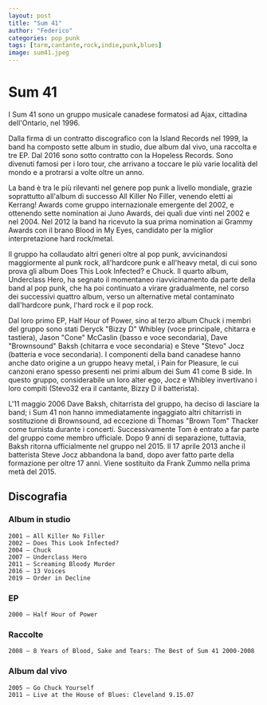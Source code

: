 ```yaml
---
layout: post
title: "Sum 41"
author: "Federico"
categories: pop_punk
tags: [tarm,cantante,rock,indie,punk,blues]
image: sum41.jpeg
---
```


# Sum 41

I Sum 41 sono un gruppo musicale canadese formatosi ad Ajax, cittadina dell'Ontario, nel 1996.

Dalla firma di un contratto discografico con la Island Records nel 1999, la band ha composto sette album in studio, due album dal vivo, una raccolta e tre EP. Dal 2016 sono sotto contratto con la Hopeless Records. Sono divenuti famosi per i loro tour, che arrivano a toccare le più varie località del mondo e a protrarsi a volte oltre un anno.


La band è tra le più rilevanti nel genere pop punk a livello mondiale, grazie soprattutto all'album di successo All Killer No Filler, venendo eletti ai Kerrang! Awards come gruppo internazionale emergente del 2002, e ottenendo sette nomination ai Juno Awards, dei quali due vinti nel 2002 e nel 2004. Nel 2012 la band ha ricevuto la sua prima nomination ai Grammy Awards con il brano Blood in My Eyes, candidato per la miglior interpretazione hard rock/metal.


Il gruppo ha collaudato altri generi oltre al pop punk, avvicinandosi maggiormente al punk rock, all'hardcore punk e all'heavy metal, di cui sono prova gli album Does This Look Infected? e Chuck. Il quarto album, Underclass Hero, ha segnato il momentaneo riavvicinamento da parte della band al pop punk, che ha poi continuato a virare gradualmente, nel corso dei successivi quattro album, verso un alternative metal contaminato dall'hardcore punk, l'hard rock e il pop rock.


Dal loro primo EP, Half Hour of Power, sino al terzo album Chuck i membri del gruppo sono stati Deryck "Bizzy D" Whibley (voce principale, chitarra e tastiera), Jason "Cone" McCaslin (basso e voce secondaria), Dave "Brownsound" Baksh (chitarra e voce secondaria) e Steve "Stevo" Jocz (batteria e voce secondaria). I componenti della band canadese hanno anche dato origine a un gruppo heavy metal, i Pain for Pleasure, le cui canzoni erano spesso presenti nei primi album dei Sum 41 come B side. In questo gruppo, considerabile un loro alter ego, Jocz e Whibley invertivano i loro compiti (Stevo32 era il cantante, Bizzy D il batterista).


L'11 maggio 2006 Dave Baksh, chitarrista del gruppo, ha deciso di lasciare la band; i Sum 41 non hanno immediatamente ingaggiato altri chitarristi in sostituzione di Brownsound, ad eccezione di Thomas "Brown Tom" Thacker come turnista durante i concerti. Successivamente Tom è entrato a far parte del gruppo come membro ufficiale. Dopo 9 anni di separazione, tuttavia, Baksh ritorna ufficialmente nel gruppo nel 2015. Il 17 aprile 2013 anche il batterista Steve Jocz abbandona la band, dopo aver fatto parte della formazione per oltre 17 anni. Viene sostituito da Frank Zummo nella prima metà del 2015. 

## Discografia

### Album in studio

    2001 – All Killer No Filler
    2002 – Does This Look Infected?
    2004 – Chuck
    2007 – Underclass Hero
    2011 – Screaming Bloody Murder
    2016 – 13 Voices
    2019 – Order in Decline

### EP

    2000 – Half Hour of Power

### Raccolte

    2008 – 8 Years of Blood, Sake and Tears: The Best of Sum 41 2000-2008

### Album dal vivo

    2005 – Go Chuck Yourself
    2011 – Live at the House of Blues: Cleveland 9.15.07
